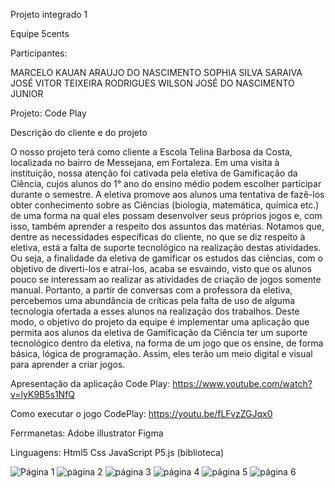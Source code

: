 Projeto integrado 1

Equipe 5cents

Participantes:

MARCELO KAUAN ARAUJO DO NASCIMENTO 
SOPHIA SILVA SARAIVA 
JOSÉ VITOR TEIXEIRA RODRIGUES 
WILSON JOSÉ DO NASCIMENTO JUNIOR 


Projeto: Code Play


Descrição do cliente e do projeto

O nosso projeto terá como cliente a Escola Telina Barbosa da Costa, localizada no bairro de Messejana, em Fortaleza. Em uma visita à instituição, nossa atenção foi cativada pela eletiva de Gamificação da Ciência, cujos alunos do 1° ano do ensino médio podem escolher participar durante o semestre. A eletiva promove aos alunos uma tentativa de fazê-los obter conhecimento sobre as Ciências (biologia, matemática, química etc.) de uma forma na qual eles possam desenvolver seus próprios jogos e, com isso, também aprender a respeito dos assuntos das matérias.
Notamos que, dentre as necessidades específicas do cliente, no que se diz respeito à eletiva, está a falta de suporte tecnológico na realização destas atividades. Ou seja, a finalidade da eletiva de gamificar os estudos das ciências, com o objetivo de diverti-los e atraí-los, acaba se esvaindo, visto que os alunos pouco se interessam ao realizar as atividades de criação de jogos somente manual. Portanto, a partir de conversas com a professora da eletiva, percebemos uma abundância de críticas pela falta de uso de alguma tecnologia ofertada a esses alunos na realização dos trabalhos.
Deste modo, o objetivo do projeto da equipe é implementar uma aplicação que permita aos alunos da eletiva de Gamificação da Ciência ter um suporte tecnológico dentro da eletiva, na forma de um jogo que os ensine, de forma básica, lógica de programação. Assim, eles terão um meio digital e visual para aprender a criar jogos.

Apresentação da aplicação Code Play:
https://www.youtube.com/watch?v=lyK9B5s1NfQ

Como executar o jogo CodePlay:
https://youtu.be/fLFvzZGJqx0



Ferrmanetas:
Adobe illustrator
Figma

Linguagens:
Html5
Css
JavaScript
P5.js (biblioteca)


![Página 1](https://user-images.githubusercontent.com/105827097/178882725-bd7fbd4f-0bed-4980-ae1e-72bbb2cff4c9.png)
![página 2](https://user-images.githubusercontent.com/105827097/178882741-4dfcec3d-fa46-426c-97e3-1028379539ae.png)
![página 3](https://user-images.githubusercontent.com/105827097/178882756-d170ca2a-dafd-478f-a4cb-4619d67d2dd6.png)
![página 4](https://user-images.githubusercontent.com/105827097/178885950-99bd0171-051d-43c7-93ec-41094584309b.png)
![página 5](https://user-images.githubusercontent.com/105827097/178882787-c8d5d0da-28d5-4ef7-845b-9e8de516669a.png)
![página 6](https://user-images.githubusercontent.com/105827097/178882855-cb4b9fe6-ed1b-4bcd-b009-60db77ecfb34.png)
